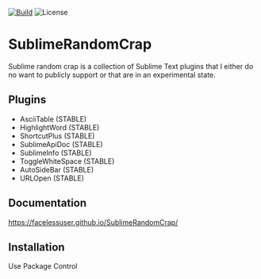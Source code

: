[![Build][github-ci-image]][github-ci-link]
![License][license-image]
# SublimeRandomCrap

Sublime random crap is a collection of Sublime Text plugins that I either do no want to publicly support or that are in an experimental state.

## Plugins

- AsciiTable (STABLE)
- HighlightWord (STABLE)
- ShortcutPlus (STABLE)
- SublimeApiDoc (STABLE)
- SublimeInfo (STABLE)
- ToggleWhiteSpace (STABLE)
- AutoSideBar (STABLE)
- URLOpen (STABLE)

## Documentation

https://facelessuser.github.io/SublimeRandomCrap/

## Installation

Use Package Control

[github-ci-image]: https://github.com/facelessuser/SublimeRandomCrap/workflows/build/badge.svg
[github-ci-link]: https://github.com/facelessuser/SublimeRandomCrap/actions?workflow=build
[license-image]: https://img.shields.io/badge/license-MIT-blue.svg
